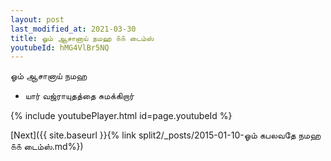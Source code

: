 ```yaml
---
layout: post
last_modified_at: 2021-03-30
title: ஓம் ஆசானாய் நமஹ ௧௧ டைம்ஸ்
youtubeId: hMG4VlBr5NQ
---
```

 
 
 ஓம் ஆசானாய் நமஹ  
 
 -  யார் வஜ்ராயுதத்தை சுமக்கிறார் 
 
  
 
  
 
 
 
 
 
 


{% include youtubePlayer.html id=page.youtubeId %}
 
[Next]({{ site.baseurl }}{% link  split2/_posts/2015-01-10-ஓம் கபலவதே நமஹ ௧௧ டைம்ஸ்.md%})
 
